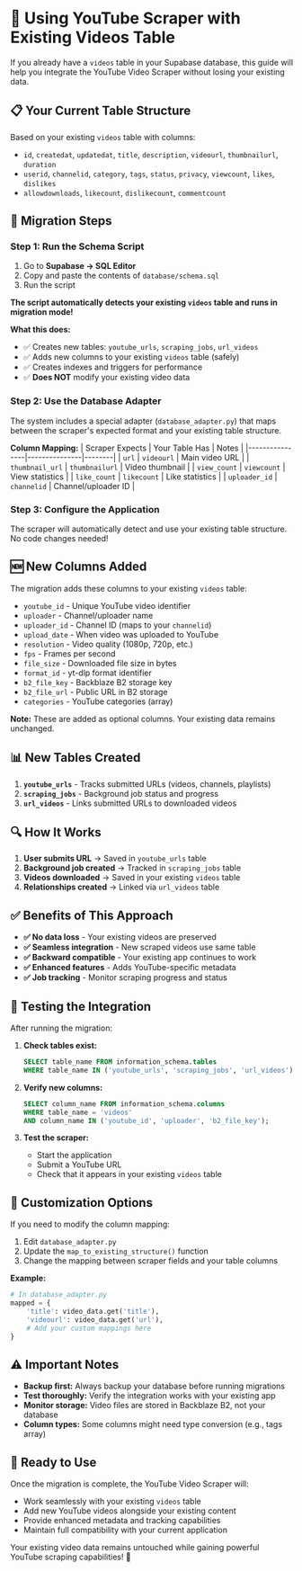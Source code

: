 # 🔄 Using YouTube Scraper with Existing Videos Table

If you already have a `videos` table in your Supabase database, this guide will help you integrate the YouTube Video Scraper without losing your existing data.

## 📋 **Your Current Table Structure**

Based on your existing `videos` table with columns:
- `id`, `createdat`, `updatedat`, `title`, `description`, `videourl`, `thumbnailurl`, `duration`
- `userid`, `channelid`, `category`, `tags`, `status`, `privacy`, `viewcount`, `likes`, `dislikes`
- `allowdownloads`, `likecount`, `dislikecount`, `commentcount`

## 🔧 **Migration Steps**

### **Step 1: Run the Schema Script**
1. Go to **Supabase → SQL Editor**
2. Copy and paste the contents of `database/schema.sql`
3. Run the script

**The script automatically detects your existing `videos` table and runs in migration mode!**

**What this does:**
- ✅ Creates new tables: `youtube_urls`, `scraping_jobs`, `url_videos`
- ✅ Adds new columns to your existing `videos` table (safely)
- ✅ Creates indexes and triggers for performance
- ✅ **Does NOT** modify your existing video data

### **Step 2: Use the Database Adapter**
The system includes a special adapter (`database_adapter.py`) that maps between the scraper's expected format and your existing table structure.

**Column Mapping:**
| Scraper Expects | Your Table Has | Notes |
|----------------|---------------|--------|
| `url` | `videourl` | Main video URL |
| `thumbnail_url` | `thumbnailurl` | Video thumbnail |
| `view_count` | `viewcount` | View statistics |
| `like_count` | `likecount` | Like statistics |
| `uploader_id` | `channelid` | Channel/uploader ID |

### **Step 3: Configure the Application**
The scraper will automatically detect and use your existing table structure. No code changes needed!

## 🆕 **New Columns Added**

The migration adds these columns to your existing `videos` table:
- `youtube_id` - Unique YouTube video identifier
- `uploader` - Channel/uploader name
- `uploader_id` - Channel ID (maps to your `channelid`)
- `upload_date` - When video was uploaded to YouTube
- `resolution` - Video quality (1080p, 720p, etc.)
- `fps` - Frames per second
- `file_size` - Downloaded file size in bytes
- `format_id` - yt-dlp format identifier
- `b2_file_key` - Backblaze B2 storage key
- `b2_file_url` - Public URL in B2 storage
- `categories` - YouTube categories (array)

**Note:** These are added as optional columns. Your existing data remains unchanged.

## 📊 **New Tables Created**

1. **`youtube_urls`** - Tracks submitted URLs (videos, channels, playlists)
2. **`scraping_jobs`** - Background job status and progress
3. **`url_videos`** - Links submitted URLs to downloaded videos

## 🔍 **How It Works**

1. **User submits URL** → Saved in `youtube_urls` table
2. **Background job created** → Tracked in `scraping_jobs` table  
3. **Videos downloaded** → Saved in your existing `videos` table
4. **Relationships created** → Linked via `url_videos` table

## ✅ **Benefits of This Approach**

- **✅ No data loss** - Your existing videos are preserved
- **✅ Seamless integration** - New scraped videos use same table
- **✅ Backward compatible** - Your existing app continues to work
- **✅ Enhanced features** - Adds YouTube-specific metadata
- **✅ Job tracking** - Monitor scraping progress and status

## 🧪 **Testing the Integration**

After running the migration:

1. **Check tables exist:**
   ```sql
   SELECT table_name FROM information_schema.tables 
   WHERE table_name IN ('youtube_urls', 'scraping_jobs', 'url_videos');
   ```

2. **Verify new columns:**
   ```sql
   SELECT column_name FROM information_schema.columns 
   WHERE table_name = 'videos' 
   AND column_name IN ('youtube_id', 'uploader', 'b2_file_key');
   ```

3. **Test the scraper:**
   - Start the application
   - Submit a YouTube URL
   - Check that it appears in your existing `videos` table

## 🔧 **Customization Options**

If you need to modify the column mapping:

1. Edit `database_adapter.py`
2. Update the `map_to_existing_structure()` function
3. Change the mapping between scraper fields and your table columns

**Example:**
```python
# In database_adapter.py
mapped = {
    'title': video_data.get('title'),
    'videourl': video_data.get('url'),
    # Add your custom mappings here
}
```

## ⚠️ **Important Notes**

- **Backup first:** Always backup your database before running migrations
- **Test thoroughly:** Verify the integration works with your existing app
- **Monitor storage:** Video files are stored in Backblaze B2, not your database
- **Column types:** Some columns might need type conversion (e.g., tags array)

## 🚀 **Ready to Use**

Once the migration is complete, the YouTube Video Scraper will:
- Work seamlessly with your existing `videos` table
- Add new YouTube videos alongside your existing content
- Provide enhanced metadata and tracking capabilities
- Maintain full compatibility with your current application

Your existing video data remains untouched while gaining powerful YouTube scraping capabilities! 🎉